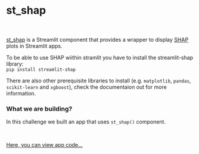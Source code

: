 # st_shap <br><br/>

[st_shap](https://github.com/snehankekre/streamlit-shap) is a Streamlit component that provides a wrapper to display [SHAP](https://github.com/slundberg/shap) plots in Streamlit apps. <br/>


To be able to use SHAP wiithin stramlit you have to install the streamlit-shap library:<br/>
`pip install streamlit-shap`

There are also other prerequisite libraries to install (e.g. `matplotlib`, `pandas`, `scikit-learn` and `xgboost`), check the documentaion out for more information.

### What we are building?

In this challenge we built an app that uses `st_shap()` component.

<br/>

[Here, you can view app code...](https://github.com/mBohunickaCharles/30DaysofStreamlit/blob/master/Day_28/shap_app.py)

<br><br/>

